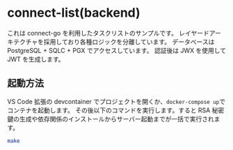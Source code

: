 # connect-list(backend)

これは connect-go を利用したタスクリストのサンプルです。
レイヤードアーキテクチャを採用しており各種ロジックを分離しています。
データベースは PostgreSQL + SQLC + PGX でアクセスしています。
認証後は JWX を使用して JWT を生成します。

## 起動方法

VS Code 拡張の devcontainer でプロジェクトを開くか、`docker-compose up`でコンテナを起動します。
その後以下のコマンドを実行します。すると RSA 秘密鍵の生成や依存関係のインストールからサーバー起動までが一括で実行されます。

```bash
make
```
